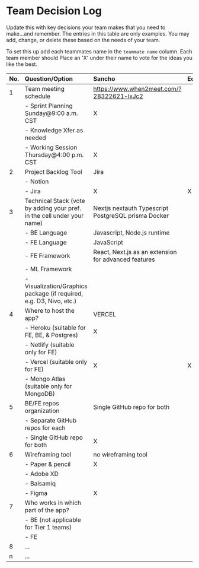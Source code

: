 # Team Decision Log

Update this with key decisions your team makes that you need to make...and 
remember. The entries in this table are only examples. You may add, change, or
delete these based on the needs of your team.

To set this up add each teammates name in the `teammate name` column. Each 
team member should Place an 'X' under their name to vote for the ideas 
you like the best.

| No. | Question/Option | Sancho | Eoin | LifeAsDev | gforce.97 |
| :--- | :--- | :--- | :--- | :--- | :--- |
| 1 | Team meeting schedule |https://www.when2meet.com/?28322621-lxJc2| | | |
|   |	- Sprint Planning Sunday@9:00 a.m. CST |X| | | |
|   |	- Knowledge Xfer as needed | | | | |
|   |	- Working Session Thursday@4:00 p.m. CST |X| | | |
| 2	| Project Backlog Tool |Jira| | | |
|   |	- Notion | | | | |
|   |	- Jira |X|X| | |
| 3	| Technical Stack (vote by adding your pref. in the cell under your name) | Nextjs nextauth Typescript PostgreSQL prisma Docker| | |
|   |	- BE Language |Javascript, Node.js runtime| |Typescript,Mongodb,Express.js | |
|   |	- FE Language |JavaScript| |Typescript, Elm | x |
|   |	- FE Framework |React, Next.js as an extension for advanced features| |Lets use Elm | |
|   |	- ML Framework | | | | |
|   |	- Visualization/Graphics package (if required, e.g. D3, Nivo, etc.) | | | | |
| 4	| Where to host the app? |VERCEL| | | |
|   |	- Heroku (suitable for FE, BE, & Postgres) |X| | | |
|   |	- Netlify (suitable only for FE) | | | | |
|   |	- Vercel (suitable only for FE) |X|X| | |
|   |	- Mongo Atlas (suitable only for MongoDB) | | | | |
| 5	| BE/FE repos organization |Single GitHub repo for both | | | |
|   |	- Separate GitHub repos for each | | | | |
|   |	- Single GitHub repo for both |X| | | |
| 6	| Wireframing tool | no wireframing tool| | | |
|   |	- Paper & pencil |X| | | |
|   |	- Adobe XD | | | | |
|   |	- Balsamiq | | | | |
|   |	- Figma |X| | | |
| 7	| Who works in which part of the app? | | | | |
|   | - BE (not applicable for Tier 1 teams) | | | | |
|   |	- FE | | | | |
| 8	| ... | | | | |
| n | ... | | | | |
